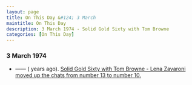 ```yaml
---
layout: page
title: On This Day &#124; 3 March
maintitle: On This Day
description: 3 March 1974 - Solid Gold Sixty with Tom Browne
categories: [On This Day]
---
```


### 3 March 1974
* —— (<span id="age1"></span> years ago). [Solid Gold Sixty with Tom Browne - Lena Zavaroni moved up the chats from number 13 to number 10.](/bbc%20radio%201/bbc%20radio%202/1974/03/03/Solid-Gold-Sixty-with-Tom-Browne.html)

<!-- Script for calculating number of years ago -->
<script>
var dob = '19740303';
var year = Number(dob.substr(0, 4));
var month = Number(dob.substr(4, 2)) - 1;
var day = Number(dob.substr(6, 2));
var today = new Date();
var age1 = today.getFullYear() - year;
if (today.getMonth() < month || (today.getMonth() == month && today.getDate() < day)) {
  age1--;
}
document.getElementById("age1").innerHTML=age1;
</script>

